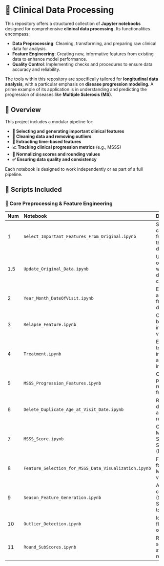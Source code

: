 # 🧪 Clinical Data Processing

This repository offers a structured collection of **Jupyter notebooks** designed for comprehensive **clinical data processing**. Its functionalities encompass:

* **Data Preprocessing**: Cleaning, transforming, and preparing raw clinical data for analysis.
* **Feature Engineering**: Creating new, informative features from existing data to enhance model performance.
* **Quality Control**: Implementing checks and procedures to ensure data accuracy and reliability.

The tools within this repository are specifically tailored for **longitudinal data analysis**, with a particular emphasis on **disease progression modeling**. A prime example of its application is in understanding and predicting the progression of diseases like **Multiple Sclerosis (MS)**.

## 📌 Overview

This project includes a modular pipeline for:

* **🧬 Selecting and generating important clinical features**
* **🧹 Cleaning data and removing outliers**
* **📅 Extracting time-based features**
* **📈 Tracking clinical progression metrics** (e.g., MSSS)
* **🎯 Normalizing scores and rounding values**
* **✅ Ensuring data quality and consistency**

Each notebook is designed to work independently or as part of a full pipeline.

## 📂 Scripts Included

### 🔧 Core Preprocessing & Feature Engineering

| Num | Notebook                                      | Description                                                               |
| :-- | :-------------------------------------------- | :------------------------------------------------------------------------ |
| 1   | `Select_Important_Features_From_Original.ipynb` | Selects key clinical features from the original dataset.                  |
| 1.5 | `Update_Original_Data.ipynb`                  | Updates the original data with newly derived or cleaned fields.           |
| 2   | `Year_Month_DateOfVisit.ipynb`                | Extracts year and month from visit dates.                                 |
| 3   | `Relapse_Feature.ipynb`                       | Creates a binary relapse indicator per visit.                             |
| 4   | `Treatment.ipynb`                             | Encodes treatment information and relevant interventions.                 |
| 5   | `MSSS_Progression_Features.ipynb`             | Creates progression-related MSSS features.                                |
| 6   | `Delete_Duplicate_Age_at_Visit_Date.ipynb`    | Removes duplicated age and visit date records.                            |
| 7   | `MSSS_Score.ipynb`                            | Computes the Multiple Sclerosis Severity Score (MSSS).                    |
| 8   | `Feature_Selection_for_MSSS_Data_Visualization.ipynb` | Filters features for better MSSS visualization.                           |
| 9   | `Season_Feature_Generation.ipynb`             | Adds seasonal context (Spring, Summer, etc.) to visits.                   |
| 10  | `Outlier_Detection.ipynb`                     | Identifies and flags statistical outliers.                                |
| 11  | `Round_SubScores.ipynb`                       | Rounds sub-scores for standardized representation.                        |
